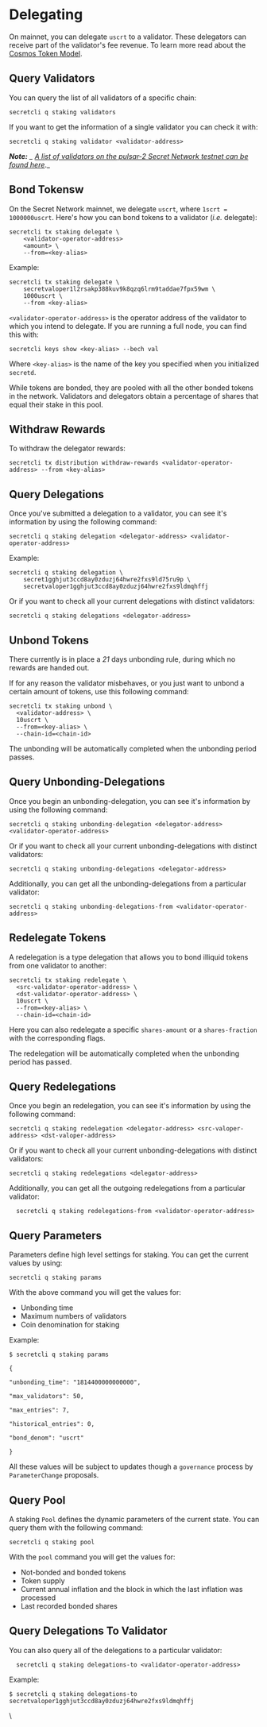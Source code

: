 # Delegating

On mainnet, you can delegate `uscrt` to a validator. These delegators can receive part of the validator's fee revenue. To learn more read about the [Cosmos Token Model](https://github.com/cosmos/cosmos/raw/master/Cosmos\_Token\_Model.pdf).

## Query Validators <a href="#query-validators" id="query-validators"></a>

You can query the list of all validators of a specific chain:

```
secretcli q staking validators
```

If you want to get the information of a single validator you can check it with:

```
secretcli q staking validator <validator-address>
```

_**Note:** _ [_A list of validators on the pulsar-2 Secret Network testnet can be found here_](https://secretnodes.com/secret/chains/pulsar-2/validators)_._&#x20;

## Bond Tokensw <a href="#bond-tokens" id="bond-tokens"></a>

On the Secret Network mainnet, we delegate `uscrt`, where `1scrt = 1000000uscrt`. Here's how you can bond tokens to a validator (_i.e._ delegate):

```
secretcli tx staking delegate \
	<validator-operator-address>
	<amount> \
	--from=<key-alias>
```

Example:

```
secretcli tx staking delegate \
	secretvaloper1l2rsakp388kuv9k8qzq6lrm9taddae7fpx59wm \
	1000uscrt \
	--from <key-alias>
```

`<validator-operator-address>` is the operator address of the validator to which you intend to delegate. If you are running a full node, you can find this with:

```
secretcli keys show <key-alias> --bech val
```

Where `<key-alias>` is the name of the key you specified when you initialized `secretd`.

While tokens are bonded, they are pooled with all the other bonded tokens in the network. Validators and delegators obtain a percentage of shares that equal their stake in this pool.

## Withdraw Rewards <a href="#withdraw-rewards" id="withdraw-rewards"></a>

To withdraw the delegator rewards:

```
secretcli tx distribution withdraw-rewards <validator-operator-address> --from <key-alias>
```

## Query Delegations <a href="#query-delegations" id="query-delegations"></a>

Once you've submitted a delegation to a validator, you can see it's information by using the following command:

```
secretcli q staking delegation <delegator-address> <validator-operator-address>
```

Example:

```
secretcli q staking delegation \
	secret1gghjut3ccd8ay0zduzj64hwre2fxs9ld75ru9p \
	secretvaloper1gghjut3ccd8ay0zduzj64hwre2fxs9ldmqhffj
```

Or if you want to check all your current delegations with distinct validators:

```
secretcli q staking delegations <delegator-address>
```

## Unbond Tokens <a href="#unbond-tokens" id="unbond-tokens"></a>

There currently is in place a _21_ days unbonding rule, during which no rewards are handed out.

If for any reason the validator misbehaves, or you just want to unbond a certain amount of tokens, use this following command:

```
secretcli tx staking unbond \
  <validator-address> \
  10uscrt \
  --from=<key-alias> \
  --chain-id=<chain-id>
```

The unbonding will be automatically completed when the unbonding period passes.

## Query Unbonding-Delegations <a href="#query-unbonding-delegations" id="query-unbonding-delegations"></a>

Once you begin an unbonding-delegation, you can see it's information by using the following command:

```
secretcli q staking unbonding-delegation <delegator-address> <validator-operator-address>
```

Or if you want to check all your current unbonding-delegations with distinct validators:

```
secretcli q staking unbonding-delegations <delegator-address>
```

Additionally, you can get all the unbonding-delegations from a particular validator:

```
secretcli q staking unbonding-delegations-from <validator-operator-address>
```

## Redelegate Tokens <a href="#redelegate-tokens" id="redelegate-tokens"></a>

A redelegation is a type delegation that allows you to bond illiquid tokens from one validator to another:

```
secretcli tx staking redelegate \
  <src-validator-operator-address> \
  <dst-validator-operator-address> \
  10uscrt \
  --from=<key-alias> \
  --chain-id=<chain-id>
```

Here you can also redelegate a specific `shares-amount` or a `shares-fraction` with the corresponding flags.

The redelegation will be automatically completed when the unbonding period has passed.

## Query Redelegations <a href="#query-redelegations" id="query-redelegations"></a>

Once you begin an redelegation, you can see it's information by using the following command:

```
secretcli q staking redelegation <delegator-address> <src-valoper-address> <dst-valoper-address>
```

Or if you want to check all your current unbonding-delegations with distinct validators:

```
secretcli q staking redelegations <delegator-address>
```

Additionally, you can get all the outgoing redelegations from a particular validator:

```
  secretcli q staking redelegations-from <validator-operator-address>
```

## Query Parameters <a href="#query-parameters" id="query-parameters"></a>

Parameters define high level settings for staking. You can get the current values by using:

```
secretcli q staking params
```

With the above command you will get the values for:

* Unbonding time
* Maximum numbers of validators
* Coin denomination for staking

Example:

```
$ secretcli q staking params

{

"unbonding_time": "1814400000000000",

"max_validators": 50,

"max_entries": 7,

"historical_entries": 0,

"bond_denom": "uscrt"

}
```

All these values will be subject to updates though a `governance` process by `ParameterChange` proposals.

## Query Pool <a href="#query-pool" id="query-pool"></a>

A staking `Pool` defines the dynamic parameters of the current state. You can query them with the following command:

```
secretcli q staking pool
```

With the `pool` command you will get the values for:

* Not-bonded and bonded tokens
* Token supply
* Current annual inflation and the block in which the last inflation was processed
* Last recorded bonded shares

## Query Delegations To Validator <a href="#query-delegations-to-validator" id="query-delegations-to-validator"></a>

You can also query all of the delegations to a particular validator:

```
  secretcli q staking delegations-to <validator-operator-address>
```

Example:

```
$ secretcli q staking delegations-to secretvaloper1gghjut3ccd8ay0zduzj64hwre2fxs9ldmqhffj
```

\
